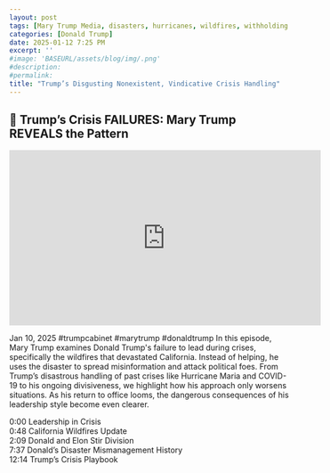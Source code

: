 ```yaml
---
layout: post
tags: [Mary Trump Media, disasters, hurricanes, wildfires, withholding aid, emergency declaration, Federal Emergency Management Agency (FEMA), politics]
categories: [Donald Trump]
date: 2025-01-12 7:25 PM
excerpt: ''
#image: 'BASEURL/assets/blog/img/.png'
#description:
#permalink:
title: "Trump’s Disgusting Nonexistent, Vindicative Crisis Handling"
---
```



## 🚨 Trump’s Crisis FAILURES: Mary Trump REVEALS the Pattern

<iframe width="560" height="315" src="https://www.youtube.com/embed/DKblGnWNsNU?si=CgUugfnZfEdqB2OS" title="YouTube video player" frameborder="0" allow="accelerometer; autoplay; clipboard-write; encrypted-media; gyroscope; picture-in-picture; web-share" referrerpolicy="strict-origin-when-cross-origin" allowfullscreen></iframe>

Jan 10, 2025  #trumpcabinet #marytrump #donaldtrump
In this episode, Mary Trump examines Donald Trump's failure to lead during crises, specifically the wildfires that devastated California. Instead of helping, he uses the disaster to spread misinformation and attack political foes. From Trump’s disastrous handling of past crises like Hurricane Maria and COVID-19 to his ongoing divisiveness, we highlight how his approach only worsens situations. As his return to office looms, the dangerous consequences of his leadership style become even clearer.

0:00 Leadership in Crisis  
0:48 California Wildfires Update  
2:09 Donald and Elon Stir Division  
7:37 Donald’s Disaster Mismanagement History  
12:14 Trump’s Crisis Playbook 

